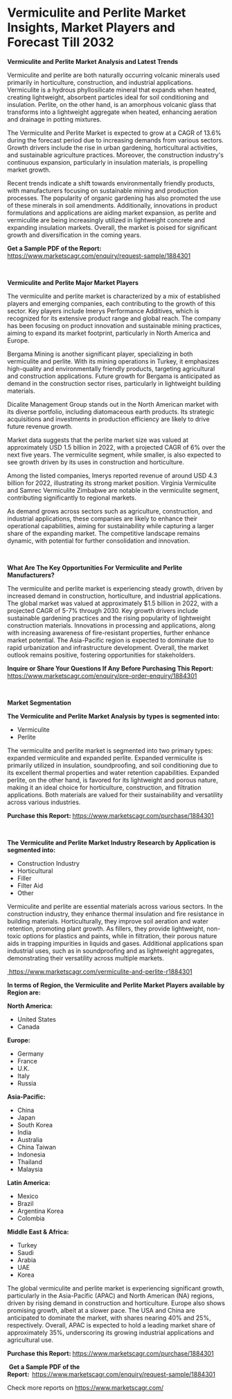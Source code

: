 <p><h1>Vermiculite and Perlite Market Insights, Market Players and Forecast Till 2032</h1></p><p><strong>Vermiculite and Perlite Market Analysis and Latest Trends</strong></p>
<p><p>Vermiculite and perlite are both naturally occurring volcanic minerals used primarily in horticulture, construction, and industrial applications. Vermiculite is a hydrous phyllosilicate mineral that expands when heated, creating lightweight, absorbent particles ideal for soil conditioning and insulation. Perlite, on the other hand, is an amorphous volcanic glass that transforms into a lightweight aggregate when heated, enhancing aeration and drainage in potting mixtures.</p><p>The Vermiculite and Perlite Market is expected to grow at a CAGR of 13.6% during the forecast period due to increasing demands from various sectors. Growth drivers include the rise in urban gardening, horticultural activities, and sustainable agriculture practices. Moreover, the construction industry's continuous expansion, particularly in insulation materials, is propelling market growth. </p><p>Recent trends indicate a shift towards environmentally friendly products, with manufacturers focusing on sustainable mining and production processes. The popularity of organic gardening has also promoted the use of these minerals in soil amendments. Additionally, innovations in product formulations and applications are aiding market expansion, as perlite and vermiculite are being increasingly utilized in lightweight concrete and expanding insulation markets. Overall, the market is poised for significant growth and diversification in the coming years.</p></p>
<p><strong>Get a Sample PDF of the Report:&nbsp;</strong> <a href="https://www.marketscagr.com/enquiry/request-sample/1884301?utm_campaign=1868&utm_medium=2&utm_source=Github&utm_content=ia&utm_term=30012025&utm_id=vermiculite-and-perlite">https://www.marketscagr.com/enquiry/request-sample/1884301</a></p>
<p>&nbsp;</p>
<p><strong>Vermiculite and Perlite Major Market Players</strong></p>
<p><p>The vermiculite and perlite market is characterized by a mix of established players and emerging companies, each contributing to the growth of this sector. Key players include Imerys Performance Additives, which is recognized for its extensive product range and global reach. The company has been focusing on product innovation and sustainable mining practices, aiming to expand its market footprint, particularly in North America and Europe.</p><p>Bergama Mining is another significant player, specializing in both vermiculite and perlite. With its mining operations in Turkey, it emphasizes high-quality and environmentally friendly products, targeting agricultural and construction applications. Future growth for Bergama is anticipated as demand in the construction sector rises, particularly in lightweight building materials.</p><p>Dicalite Management Group stands out in the North American market with its diverse portfolio, including diatomaceous earth products. Its strategic acquisitions and investments in production efficiency are likely to drive future revenue growth.</p><p>Market data suggests that the perlite market size was valued at approximately USD 1.5 billion in 2022, with a projected CAGR of 6% over the next five years. The vermiculite segment, while smaller, is also expected to see growth driven by its uses in construction and horticulture.</p><p>Among the listed companies, Imerys reported revenue of around USD 4.3 billion for 2022, illustrating its strong market position. Virginia Vermiculite and Samrec Vermiculite Zimbabwe are notable in the vermiculite segment, contributing significantly to regional markets.</p><p>As demand grows across sectors such as agriculture, construction, and industrial applications, these companies are likely to enhance their operational capabilities, aiming for sustainability while capturing a larger share of the expanding market. The competitive landscape remains dynamic, with potential for further consolidation and innovation.</p></p>
<p>&nbsp;</p>
<p><strong>What Are The Key Opportunities For Vermiculite and Perlite Manufacturers?</strong></p>
<p><p>The vermiculite and perlite market is experiencing steady growth, driven by increased demand in construction, horticulture, and industrial applications. The global market was valued at approximately $1.5 billion in 2022, with a projected CAGR of 5-7% through 2030. Key growth drivers include sustainable gardening practices and the rising popularity of lightweight construction materials. Innovations in processing and applications, along with increasing awareness of fire-resistant properties, further enhance market potential. The Asia-Pacific region is expected to dominate due to rapid urbanization and infrastructure development. Overall, the market outlook remains positive, fostering opportunities for stakeholders.</p></p>
<p><strong>Inquire or Share Your Questions If Any Before Purchasing This Report:</strong> <a href="https://www.marketscagr.com/enquiry/pre-order-enquiry/1884301?utm_campaign=1868&utm_medium=2&utm_source=Github&utm_content=ia&utm_term=30012025&utm_id=vermiculite-and-perlite">https://www.marketscagr.com/enquiry/pre-order-enquiry/1884301</a></p>
<p>&nbsp;</p>
<p><strong>Market Segmentation</strong></p>
<p><strong>The Vermiculite and Perlite Market Analysis by types is segmented into:</strong></p>
<p><ul><li>Vermiculite</li><li>Perlite</li></ul></p>
<p><p>The vermiculite and perlite market is segmented into two primary types: expanded vermiculite and expanded perlite. Expanded vermiculite is primarily utilized in insulation, soundproofing, and soil conditioning due to its excellent thermal properties and water retention capabilities. Expanded perlite, on the other hand, is favored for its lightweight and porous nature, making it an ideal choice for horticulture, construction, and filtration applications. Both materials are valued for their sustainability and versatility across various industries.</p></p>
<p><strong>Purchase this Report:&nbsp;</strong><a href="https://www.marketscagr.com/purchase/1884301?utm_campaign=1868&utm_medium=2&utm_source=Github&utm_content=ia&utm_term=30012025&utm_id=vermiculite-and-perlite">https://www.marketscagr.com/purchase/1884301</a></p>
<p>&nbsp;</p>
<p><strong>The Vermiculite and Perlite Market Industry Research by Application is segmented into:</strong></p>
<p><ul><li>Construction Industry</li><li>Horticultural</li><li>Filler</li><li>Filter Aid</li><li>Other</li></ul></p>
<p><p>Vermiculite and perlite are essential materials across various sectors. In the construction industry, they enhance thermal insulation and fire resistance in building materials. Horticulturally, they improve soil aeration and water retention, promoting plant growth. As fillers, they provide lightweight, non-toxic options for plastics and paints, while in filtration, their porous nature aids in trapping impurities in liquids and gases. Additional applications span industrial uses, such as in soundproofing and as lightweight aggregates, demonstrating their versatility across multiple markets.</p></p>
<p><a href="https://www.marketscagr.com/vermiculite-and-perlite-r1884301?utm_campaign=1868&utm_medium=2&utm_source=Github&utm_content=ia&utm_term=30012025&utm_id=vermiculite-and-perlite">&nbsp;https://www.marketscagr.com/vermiculite-and-perlite-r1884301</a></p>
<p><strong>In terms of Region, the Vermiculite and Perlite Market Players available by Region are:</strong></p>
<p>
    <p> <strong> North America: </strong>
        <ul>
            <li>United States</li>
            <li>Canada</li>
        </ul>
        </p> 
    <p> <strong> Europe: </strong>
        <ul>
            <li>Germany</li>
            <li>France</li>
            <li>U.K.</li>
            <li>Italy</li>
            <li>Russia</li>
        </ul>
        </p> 
    <p> <strong> Asia-Pacific: </strong>
        <ul>
            <li>China</li>
            <li>Japan</li>
            <li>South Korea</li>
            <li>India</li>
            <li>Australia</li>
            <li>China Taiwan</li>
            <li>Indonesia</li>
            <li>Thailand</li>
            <li>Malaysia</li>
        </ul>
        </p> 
    <p> <strong> Latin America: </strong>
        <ul>
            <li>Mexico</li>
            <li>Brazil</li>
            <li>Argentina Korea</li>
            <li>Colombia</li>
        </ul>
        </p> 
    <p> <strong> Middle East & Africa: </strong>
        <ul>
            <li>Turkey</li>
            <li>Saudi</li>
            <li>Arabia</li>
            <li>UAE</li>
            <li>Korea</li>
        </ul>
    </p>
    </p>
<p><p>The global vermiculite and perlite market is experiencing significant growth, particularly in the Asia-Pacific (APAC) and North American (NA) regions, driven by rising demand in construction and horticulture. Europe also shows promising growth, albeit at a slower pace. The USA and China are anticipated to dominate the market, with shares nearing 40% and 25%, respectively. Overall, APAC is expected to hold a leading market share of approximately 35%, underscoring its growing industrial applications and agricultural use.</p></p>
<p><strong>Purchase this Report: </strong><a href="https://www.marketscagr.com/purchase/1884301?utm_campaign=1868&utm_medium=2&utm_source=Github&utm_content=ia&utm_term=30012025&utm_id=vermiculite-and-perlite">https://www.marketscagr.com/purchase/1884301</a></p>
<p>&nbsp;<strong>Get a Sample PDF of the Report:&nbsp;&nbsp;</strong><a href="https://www.marketscagr.com/enquiry/request-sample/1884301?utm_campaign=1868&utm_medium=2&utm_source=Github&utm_content=ia&utm_term=30012025&utm_id=vermiculite-and-perlite">https://www.marketscagr.com/enquiry/request-sample/1884301</a></p>
<p><strong></strong></p>
<p>Check more reports on <a href="https://www.marketscagr.com/?utm_campaign=1868&utm_medium=2&utm_source=Github&utm_content=ia&utm_term=30012025&utm_id=vermiculite-and-perlite">https://www.marketscagr.com/</a></p>